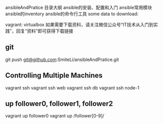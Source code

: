 ansibleAndPratice
目录大纲
ansible的安装、配置和入门
ansible常用模块
ansible的inventory
ansible的命令行工具
some data to download:

vagrant:
virtualbox
如果需要下载资料，请关注微信公众号“IT技术从入门到实践”，回复“资料”即可获得下载链接

## git
git push git@github.com:SmiteLi/ansibleAndPratice.git

## Controlling Multiple Machines
vagrant ssh
vagrant ssh web
vagrant ssh db
vagrant ssh node-1

## up follower0, follower1, follower2
vagrant up follower0
vagrant up /follower[0-9]/